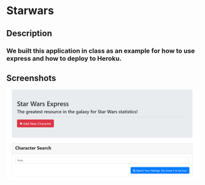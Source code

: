 # Starwars

## Description

### We built this application in class as an example for how to use express and how to deploy to Heroku. 

## Screenshots

<img src='./images/Capture.PNG'>
